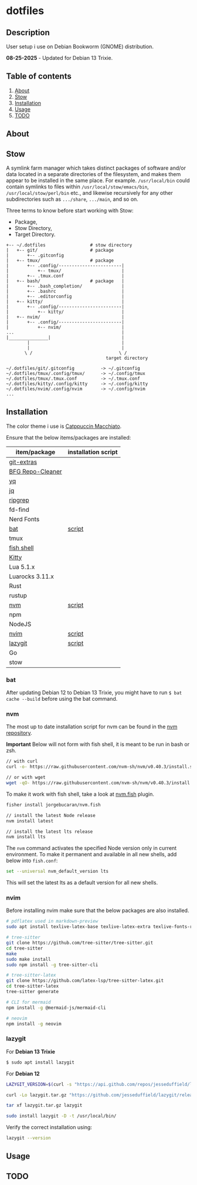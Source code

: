 # dotfiles

## Description

User setup i use on Debian Bookworm (GNOME) distribution.

**08-25-2025** - Updated for Debian 13 Trixie.

## Table of contents

1. [About](#about)
2. [Stow](#stow)
3. [Installation](#installation)
4. [Usage](#usage)
5. [TODO](#todo)

## About

## Stow

A symlink farm manager which takes distinct packages of software and/or data located in a separate directories of the filesystem, and makes them appear to be installed in the same place. For example. `/usr/local/bin` could contain symlinks to files within `/usr/local/stow/emacs/bin`, `/usr/local/stow/perl/bin` etc., and likewise recursively for any other subdirectories such as `.../share`, `.../main`, and so on.

Three terms to know before start working with Stow:

- Package,
- Stow Directory,
- Target Directory.

```
+-- ~/.dotfiles                 # stow directory
|   +-- git/                    # package
|       +-- .gitconfig
|   +-- tmux/                   # package
|       +-- .config/------------------------|
|           +-- tmux/                       |
|       +-- .tmux.conf                      |
|   +-- bash/                   # package   |
|       +-- .bash_completion/               |
|       +-- .bashrc                         |
|       +-- .editorconfig                   |
|   +-- kitty/                              |
|       +-- .config/------------------------|
|           +-- kitty/                      |
|   +-- nvim/                               |
|       +-- .config/------------------------|
|           +-- nvim/                       |
...                                         |
|_______________|                           |
        |                                   |
        |                                   |
       \ /                                 \ /
                                      target directory

~/.dotfiles/git/.gitconfig          -> ~/.gitconfig
~/.dotfiles/tmux/.config/tmux/      -> ~/.config/tmux
~/.dotfiles/tmux/.tmux.conf         -> ~/.tmux.conf
~/.dotfiles/kitty/.config/kitty     -> ~/.config/kitty
~/.dotfiles/nvim/.config/nvim       -> ~/.config/nvim
...
```

## Installation

The color theme i use is [Catppuccin Macchiato](https://github.com/catppuccin/catppuccin).

Ensure that the below items/packages are installed:

| item/package                                                   | installation script |
| -------------------------------------------------------------- | ------------------- |
| [git-extras](https://github.com/tj/git-extras)                 |                     |
| [BFG Repo-Cleaner](https://rtyley.github.io/bfg-repo-cleaner/) |                     |
| [yq](https://mikefarah.gitbook.io/yq)                          |                     |
| [jq](https://jqlang.github.io/jq/)                             |                     |
| [ripgrep](https://github.com/BurntSushi/ripgrep)               |                     |
| fd-find                                                        |                     |
| Nerd Fonts                                                     |                     |
| [bat](https://github.com/sharkdp/bat)                          | [script](#bat)      |
| tmux                                                           |                     |
| [fish shell](https://fishshell.com/)                           |                     |
| [Kitty](https://sw.kovidgoyal.net/kitty/)                      |                     |
| Lua 5.1.x                                                      |                     |
| Luarocks 3.11.x                                                |                     |
| Rust                                                           |                     |
| rustup                                                         |                     |
| [nvm](#nvm)                                                    | [script](#nvm)      |
| npm                                                            |                     |
| NodeJS                                                         |                     |
| [nvim](#nvim)                                                  | [script](#nvim)     |
| [lazygit](#lazygit)                                            | [script](#lazygit)  |
| Go                                                             |                     |
| stow                                                           |                     |

### bat

After updating Debian 12 to Debian 13 Trixie, you might have to run `$ bat cache --build` before using the bat command.

### nvm

The most up to date installation script for nvm can be found in the [nvm repository](https://github.com/nvm-sh/nvm).

**Important** Below will not form with fish shell, it is meant to be run in bash or zsh.

```bash
// with curl
curl -o- https://raw.githubusercontent.com/nvm-sh/nvm/v0.40.3/install.sh | bash

// or with wget
wget -qO- https://raw.githubusercontent.com/nvm-sh/nvm/v0.40.3/install.sh | bash
```

To make it work with fish shell, take a look at [nvm.fish](https://github.com/jorgebucaran/nvm.fish) plugin.

```bash
fisher install jorgebucaran/nvm.fish

// install the latest Node release
nvm install latest

// install the latest lts release
nvm install lts
```

The `nvm` command activates the specified Node version only in current environment. To make it permanent and available
in all new shells, add below into `fish.conf`:

```bash
set --universal nvm_default_version lts
```

This will set the latest lts as a default version for all new shells.

### nvim

Before installing nvim make sure that the below packages are also installed.

```bash
# pdflatex used in markdown-preview
sudo apt install texlive-latex-base texlive-latex-extra texlive-fonts-recommended texlive-fonts-extra

# tree-sitter
git clone https://github.com/tree-sitter/tree-sitter.git
cd tree-sitter
make
sudo make install
sudo npm install -g tree-sitter-cli

# tree-sitter-latex
git clone https://github.com/latex-lsp/tree-sitter-latex.git
cd tree-sitter-latex
tree-sitter generate

# CLI for mermaid
npm install -g @mermaid-js/mermaid-cli

# neovim
npm install -g neovim
```

### lazygit

For **Debian 13 Trixie**

```bash
$ sudo apt install lazygit
```

For **Debian 12**

```bash
LAZYGIT_VERSION=$(curl -s "https://api.github.com/repos/jesseduffield/lazygit/releases/latest" | \grep -Po '"tag_name": *"v\K[^"]*')

curl -Lo lazygit.tar.gz "https://github.com/jesseduffield/lazygit/releases/download/v${LAZYGIT_VERSION}/lazygit_${LAZYGIT_VERSION}_Linux_x86_64.tar.gz"

tar xf lazygit.tar.gz lazygit

sudo install lazygit -D -t /usr/local/bin/
```

Verify the correct installation using:

```bash
lazygit --version
```

## Usage

## TODO
